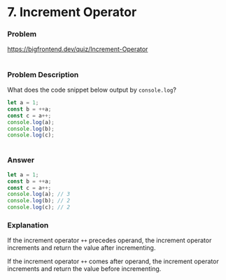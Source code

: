 # 7. Increment Operator

### Problem

https://bigfrontend.dev/quiz/Increment-Operator

#

### Problem Description

What does the code snippet below output by `console.log`?

```js
let a = 1;
const b = ++a;
const c = a++;
console.log(a);
console.log(b);
console.log(c);
```

#

### Answer

```js
let a = 1;
const b = ++a;
const c = a++;
console.log(a); // 3
console.log(b); // 2
console.log(c); // 2
```

### Explanation

If the increment operator `++` precedes operand, the increment operator increments and return the value after incrementing.

If the increment operator `++` comes after operand, the increment operator increments and return the value before incrementing.
